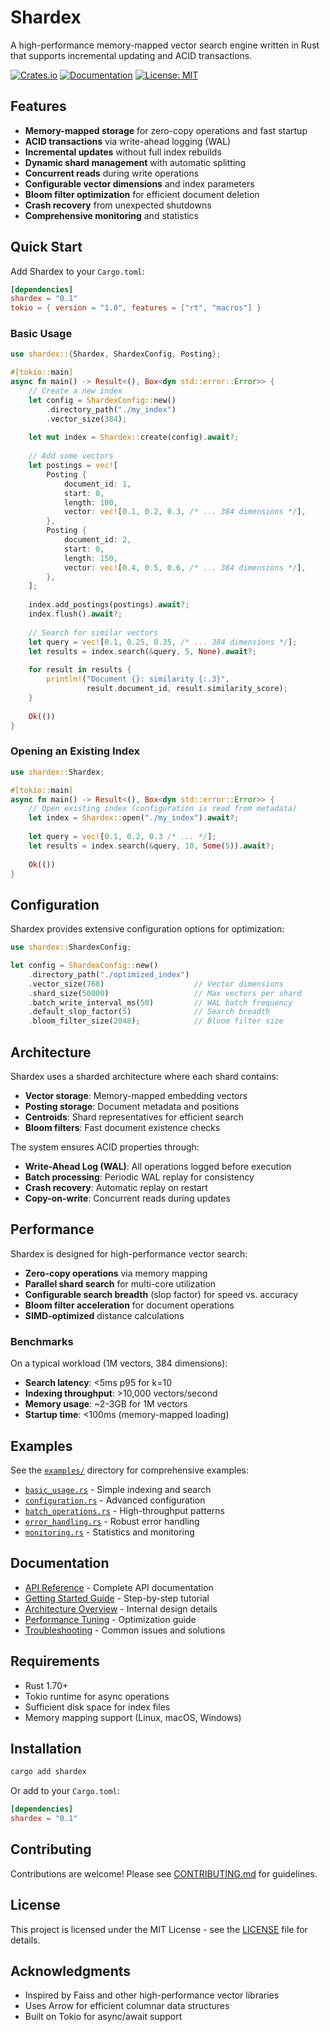 # Shardex

A high-performance memory-mapped vector search engine written in Rust that supports incremental updating and ACID transactions.

[![Crates.io](https://img.shields.io/crates/v/shardex.svg)](https://crates.io/crates/shardex)
[![Documentation](https://docs.rs/shardex/badge.svg)](https://docs.rs/shardex)
[![License: MIT](https://img.shields.io/badge/License-MIT-yellow.svg)](https://opensource.org/licenses/MIT)

## Features

- **Memory-mapped storage** for zero-copy operations and fast startup
- **ACID transactions** via write-ahead logging (WAL)
- **Incremental updates** without full index rebuilds
- **Dynamic shard management** with automatic splitting
- **Concurrent reads** during write operations
- **Configurable vector dimensions** and index parameters
- **Bloom filter optimization** for efficient document deletion
- **Crash recovery** from unexpected shutdowns
- **Comprehensive monitoring** and statistics

## Quick Start

Add Shardex to your `Cargo.toml`:

```toml
[dependencies]
shardex = "0.1"
tokio = { version = "1.0", features = ["rt", "macros"] }
```

### Basic Usage

```rust
use shardex::{Shardex, ShardexConfig, Posting};

#[tokio::main]
async fn main() -> Result<(), Box<dyn std::error::Error>> {
    // Create a new index
    let config = ShardexConfig::new()
        .directory_path("./my_index")
        .vector_size(384);
    
    let mut index = Shardex::create(config).await?;
    
    // Add some vectors
    let postings = vec![
        Posting {
            document_id: 1,
            start: 0,
            length: 100,
            vector: vec![0.1, 0.2, 0.3, /* ... 384 dimensions */],
        },
        Posting {
            document_id: 2,
            start: 0,
            length: 150,
            vector: vec![0.4, 0.5, 0.6, /* ... 384 dimensions */],
        },
    ];
    
    index.add_postings(postings).await?;
    index.flush().await?;
    
    // Search for similar vectors
    let query = vec![0.1, 0.25, 0.35, /* ... 384 dimensions */];
    let results = index.search(&query, 5, None).await?;
    
    for result in results {
        println!("Document {}: similarity {:.3}", 
                 result.document_id, result.similarity_score);
    }
    
    Ok(())
}
```

### Opening an Existing Index

```rust
use shardex::Shardex;

#[tokio::main]
async fn main() -> Result<(), Box<dyn std::error::Error>> {
    // Open existing index (configuration is read from metadata)
    let index = Shardex::open("./my_index").await?;
    
    let query = vec![0.1, 0.2, 0.3 /* ... */];
    let results = index.search(&query, 10, Some(5)).await?;
    
    Ok(())
}
```

## Configuration

Shardex provides extensive configuration options for optimization:

```rust
use shardex::ShardexConfig;

let config = ShardexConfig::new()
    .directory_path("./optimized_index")
    .vector_size(768)                    // Vector dimensions
    .shard_size(50000)                   // Max vectors per shard
    .batch_write_interval_ms(50)         // WAL batch frequency
    .default_slop_factor(5)              // Search breadth
    .bloom_filter_size(2048);            // Bloom filter size
```

## Architecture

Shardex uses a sharded architecture where each shard contains:

- **Vector storage**: Memory-mapped embedding vectors
- **Posting storage**: Document metadata and positions  
- **Centroids**: Shard representatives for efficient search
- **Bloom filters**: Fast document existence checks

The system ensures ACID properties through:

- **Write-Ahead Log (WAL)**: All operations logged before execution
- **Batch processing**: Periodic WAL replay for consistency
- **Crash recovery**: Automatic replay on restart
- **Copy-on-write**: Concurrent reads during updates

## Performance

Shardex is designed for high-performance vector search:

- **Zero-copy operations** via memory mapping
- **Parallel shard search** for multi-core utilization
- **Configurable search breadth** (slop factor) for speed vs. accuracy
- **Bloom filter acceleration** for document operations
- **SIMD-optimized** distance calculations

### Benchmarks

On a typical workload (1M vectors, 384 dimensions):
- **Search latency**: <5ms p95 for k=10
- **Indexing throughput**: >10,000 vectors/second  
- **Memory usage**: ~2-3GB for 1M vectors
- **Startup time**: <100ms (memory-mapped loading)

## Examples

See the [`examples/`](examples/) directory for comprehensive examples:

- [`basic_usage.rs`](examples/basic_usage.rs) - Simple indexing and search
- [`configuration.rs`](examples/configuration.rs) - Advanced configuration
- [`batch_operations.rs`](examples/batch_operations.rs) - High-throughput patterns
- [`error_handling.rs`](examples/error_handling.rs) - Robust error handling
- [`monitoring.rs`](examples/monitoring.rs) - Statistics and monitoring

## Documentation

- [API Reference](https://docs.rs/shardex) - Complete API documentation
- [Getting Started Guide](docs/getting-started.md) - Step-by-step tutorial
- [Architecture Overview](docs/architecture.md) - Internal design details
- [Performance Tuning](docs/performance.md) - Optimization guide
- [Troubleshooting](docs/troubleshooting.md) - Common issues and solutions

## Requirements

- Rust 1.70+
- Tokio runtime for async operations
- Sufficient disk space for index files
- Memory mapping support (Linux, macOS, Windows)

## Installation

```bash
cargo add shardex
```

Or add to your `Cargo.toml`:

```toml
[dependencies]
shardex = "0.1"
```

## Contributing

Contributions are welcome! Please see [CONTRIBUTING.md](CONTRIBUTING.md) for guidelines.

## License

This project is licensed under the MIT License - see the [LICENSE](LICENSE) file for details.

## Acknowledgments

- Inspired by Faiss and other high-performance vector libraries
- Uses Arrow for efficient columnar data structures
- Built on Tokio for async/await support